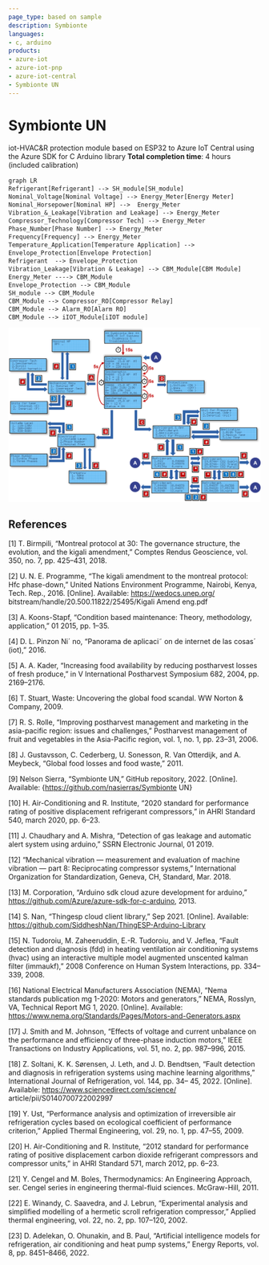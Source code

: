 ```yaml
---
page_type: based on sample
description: Symbionte
languages:
- c, arduino
products:
- azure-iot
- azure-iot-pnp
- azure-iot-central
- Symbionte UN
---
```


# Symbionte UN
iot-HVAC&R protection module based on ESP32 to Azure IoT Central using the Azure SDK for C Arduino library
**Total completion time**:  4 hours (included calibration)

```mermaid
graph LR
Refrigerant[Refrigerant] --> SH_module[SH_module]
Nominal_Voltage[Nominal Voltage] --> Energy_Meter[Energy Meter]
Nominal_Horsepower[Nominal HP] -->  Energy_Meter
Vibration_&_Leakage[Vibration and Leakage] --> Energy_Meter
Compressor_Technology[Compressor Tech] --> Energy_Meter
Phase_Number[Phase Number] --> Energy_Meter
Frequency[Frequency] --> Energy_Meter
Temperature_Application[Temperature Application] --> Envelope_Protection[Envelope Protection]
Refrigerant  --> Envelope_Protection
Vibration_Leakage[Vibration & Leakage] --> CBM_Module[CBM Module]
Energy_Meter ----> CBM_Module
Envelope_Protection --> CBM_Module
SH_module --> CBM_Module
CBM_Module --> Compressor_RO[Compressor Relay]
CBM_Module --> Alarm_RO[Alarm RO]
CBM_Module --> iIOT_Module[iIOT module]
```
![alt text](https://github.com/nasierras/Symbionte_UN/blob/main/User_Navegation.png)

## References
[1]	T. Birmpili, “Montreal protocol at 30: The governance structure, the evolution, and the kigali amendment,” Comptes Rendus Geoscience, vol. 350, no. 7, pp. 425–431, 2018.

[2]	U. N. E. Programme, “The kigali amendment to the montreal protocol: Hfc phase-down,” United Nations Environment Programme, Nairobi, Kenya, Tech. Rep., 2016. [Online]. Available: https://wedocs.unep.org/ bitstream/handle/20.500.11822/25495/Kigali Amend eng.pdf

[3]	A. Koons-Stapf, “Condition based maintenance: Theory, methodology, application,” 01 2015, pp. 1–35.

[4]	D. L. Pinzon Ni´ no, “Panorama de aplicaci˜ on de internet de las cosas´ (iot),” 2016.

[5]	A. A. Kader, “Increasing food availability by reducing postharvest losses of fresh produce,” in V International Postharvest Symposium 682, 2004, pp. 2169–2176.

[6]	T. Stuart, Waste: Uncovering the global food scandal. WW Norton & Company, 2009.

[7]	R. S. Rolle, “Improving postharvest management and marketing in the asia-pacific region: issues and challenges,” Postharvest management of fruit and vegetables in the Asia-Pacific region, vol. 1, no. 1, pp. 23–31, 2006.

[8]	J. Gustavsson, C. Cederberg, U. Sonesson, R. Van Otterdijk, and A. Meybeck, “Global food losses and food waste,” 2011.

[9]	Nelson Sierra, “Symbionte UN,” GitHub repository, 2022. [Online]. Available: {https://github.com/nasierras/Symbionte UN}

[10]	H. Air-Conditioning and R. Institute, “2020 standard for performance rating of positive displacement refrigerant compressors,” in AHRI Standard 540, march 2020, pp. 6–23.

[11]	J. Chaudhary and A. Mishra, “Detection of gas leakage and automatic alert system using arduino,” SSRN Electronic Journal, 01 2019.

[12]	“Mechanical vibration — measurement and evaluation of machine vibration — part 8: Reciprocating compressor systems,” International Organization for Standardization, Geneva, CH, Standard, Mar. 2018.

[13]	M. Corporation, “Arduino sdk cloud azure development for arduino,” https://github.com/Azure/azure-sdk-for-c-arduino, 2013.

[14]	S. Nan, “Thingesp cloud client library,” Sep 2021. [Online]. Available: https://github.com/SiddheshNan/ThingESP-Arduino-Library

[15]	N. Tudoroiu, M. Zaheeruddin, E.-R. Tudoroiu, and V. Jeflea, “Fault detection and diagnosis (fdd) in heating ventilation air conditioning systems (hvac) using an interactive multiple model augmented unscented kalman filter (immaukf),” 2008 Conference on Human System Interactions, pp. 334–339, 2008.

[16]	National Electrical Manufacturers Association (NEMA), “Nema standards publication mg 1-2020: Motors and generators,” NEMA, Rosslyn, VA, Technical Report MG 1, 2020. [Online]. Available: https://www.nema.org/Standards/Pages/Motors-and-Generators.aspx

[17]	J. Smith and M. Johnson, “Effects of voltage and current unbalance on the performance and efficiency of three-phase induction motors,” IEEE Transactions on Industry Applications, vol. 51, no. 2, pp. 987–996, 2015.

[18]	Z. Soltani, K. K. Sørensen, J. Leth, and J. D. Bendtsen, “Fault detection and diagnosis in refrigeration systems using machine learning algorithms,” International Journal of Refrigeration, vol. 144, pp. 34– 45, 2022. [Online]. Available: https://www.sciencedirect.com/science/ article/pii/S0140700722002997

[19]	Y. Ust, “Performance analysis and optimization of irreversible air refrigeration cycles based on ecological coefficient of performance criterion,” Applied Thermal Engineering, vol. 29, no. 1, pp. 47–55, 2009.

[20]	H. Air-Conditioning and R. Institute, “2012 standard for performance rating of positive displacement carbon dioxide refrigerant compressors and compressor units,” in AHRI Standard 571, march 2012, pp. 6–23.

[21]	Y. Cengel and M. Boles, Thermodynamics: An Engineering Approach, ser. Cengel series in engineering thermal-fluid sciences. McGraw-Hill, 2011.

[22]	E. Winandy, C. Saavedra, and J. Lebrun, “Experimental analysis and simplified modelling of a hermetic scroll refrigeration compressor,” Applied thermal engineering, vol. 22, no. 2, pp. 107–120, 2002.

[23]	D. Adelekan, O. Ohunakin, and B. Paul, “Artificial intelligence models for refrigeration, air conditioning and heat pump systems,” Energy Reports, vol. 8, pp. 8451–8466, 2022.
